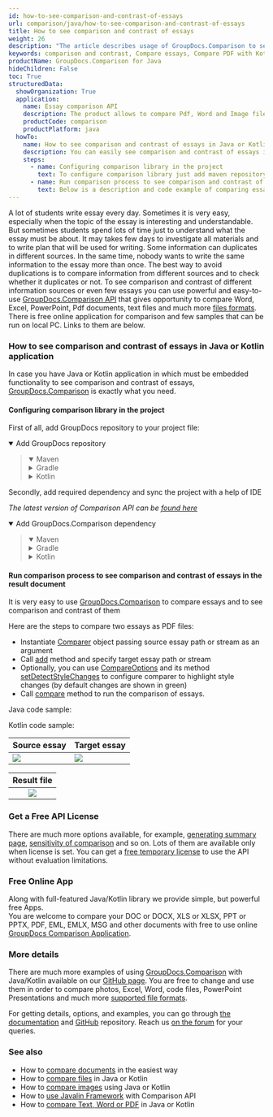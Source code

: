 ```yaml
---
id: how-to-see-comparison-and-contrast-of-essays
url: comparison/java/how-to-see-comparison-and-contrast-of-essays
title: How to see comparison and contrast of essays
weight: 26
description: "The article describes usage of GroupDocs.Comparison to see comparison and contrast of essays"
keywords: comparison and contrast, Compare essays, Compare PDF with Kotlin and Java, Comparison Tool for essays
productName: GroupDocs.Comparison for Java
hideChildren: False
toc: True
structuredData:
  showOrganization: True
  application:
    name: Essay comparison API
    description: The product allows to compare Pdf, Word and Image files
    productCode: comparison
    productPlatform: java
  howTo:
    name: How to see comparison and contrast of essays in Java or Kotlin application
    description: You can easily see comparison and contrast of essays in your own Java or Kotlin application writing just a few lines of code
    steps:
      - name: Configuring comparison library in the project
        text: To configure comparison library just add maven repository and dependency to the project
      - name: Run comparison process to see comparison and contrast of essays in the result document
        text: Below is a description and code example of comparing essays
---
```


A lot of students write essay every day. Sometimes it is very easy, especially when the topic of the essay is interesting and understandable. But sometimes students spend lots of time just to understand what the essay must be about. It may takes few days to investigate all materials and to write plan that will be used for writing. Some information can duplicates in different sources. In the same time, nobody wants to write the same information to the essay more than once. The best way to avoid duplications is to compare information from different sources and to check whether it duplicates or not. To see comparison and contrast of different information sources or even few essays you can use powerful and easy-to-use [GroupDocs.Comparison API](https://products.groupdocs.com/comparison) that gives opportunity to compare Word, Excel, PowerPoint, Pdf documents, text files and much more [files formats](/comparison/java/supported-document-formats/). There is free online application for comparison and few samples that can be run on local PC. Links to them are below.

### How to see comparison and contrast of essays in Java or Kotlin application

In case you have Java or Kotlin application in which must be embedded functionality to see comparison and contrast of essays, [GroupDocs.Comparison](https://products.groupdocs.com/comparison) is exactly what you need.

#### Configuring comparison library in the project

First of all, add GroupDocs repository to your project file:

<details open><summary>Add GroupDocs repository</summary><blockquote>
<details open><summary>Maven</summary>

<script src="https://gist.github.com/groupdocs-comparison-gists/9de00b81ae5dd326fc85fecb5c1220a6.js"></script>

</details>
<details><summary>Gradle</summary>

<script src="https://gist.github.com/groupdocs-comparison-gists/15f77ae825f310acd9cad555dcea0019.js"></script>

</details>
<details><summary>Kotlin</summary>

<script src="https://gist.github.com/groupdocs-comparison-gists/ad7ad48d4e7f9f60e858c7ba546f3745.js"></script>

</details>
</blockquote></details>

Secondly, add required dependency and sync the project with a help of IDE

_The latest version of Comparison API can be [found here](https://repository.groupdocs.com/comparison/)_

<details open><summary>Add GroupDocs.Comparison dependency</summary><blockquote>
<details open><summary>Maven</summary>

<script src="https://gist.github.com/groupdocs-comparison-gists/f4d8f0b56d1dfa24dea18c68cd9d8001.js"></script>

</details>
<details><summary>Gradle</summary>

<script src="https://gist.github.com/groupdocs-comparison-gists/b760d58061daa45d9b211e2701aa52b5.js"></script>

</details>
<details><summary>Kotlin</summary>

<script src="https://gist.github.com/groupdocs-comparison-gists/b20a9f70c3442ca586a95b00a778a464.js"></script>

</details>
</blockquote></details>

#### Run comparison process to see comparison and contrast of essays in the result document

It is very easy to use [GroupDocs.Comparison](https://products.groupdocs.com/comparison) to compare essays and to see comparison and contrast of them

Here are the steps to compare two essays as PDF files:

- Instantiate [Comparer](https://apireference.groupdocs.com/comparison/java/com.groupdocs.comparison/Comparer) object passing source essay path or stream as an argument
- Call [add](<https://apireference.groupdocs.com/comparison/java/com.groupdocs.comparison/Comparer#add(java.lang.String)>) method and specify target essay path or stream
- Optionally, you can use [CompareOptions](https://apireference.groupdocs.com/comparison/java/com.groupdocs.comparison.options/CompareOptions) and its method [setDetectStyleChanges](https://apireference.groupdocs.com/comparison/java/com.groupdocs.comparison.options/CompareOptions#setDetectStyleChanges-boolean-) to configure comparer to highlight style changes (by default changes are shown in green)
- Call [compare](<https://apireference.groupdocs.com/comparison/java/com.groupdocs.comparison/Comparer#compare(java.lang.String)>) method to run the comparison of essays.

Java code sample:

<script src="https://gist.github.com/groupdocs-comparison-gists/fc7b36954eb871f1fee1b1e5d6043ea3.js"></script>

Kotlin code sample:

<script src="https://gist.github.com/groupdocs-comparison-gists/fabd50201a84e3325f88db48b7668f8d.js"></script>

| Source essay                                                                         | Target essay                                                                         |
| ------------------------------------------------------------------------------------ | ------------------------------------------------------------------------------------ |
| ![](/comparison/java/images/how-to-see-comparison-and-contrast-of-essays-source.png) | ![](/comparison/java/images/how-to-see-comparison-and-contrast-of-essays-target.png) |

|                                     Result file                                      |
| :----------------------------------------------------------------------------------: |
| ![](/comparison/java/images/how-to-see-comparison-and-contrast-of-essays-result.png) |

### Get a Free API License

There are much more options available, for example, [generating summary page](/comparison/java/get-only-summary-page/), [sensitivity of comparison](/comparison/java/adjusting-comparison-sensitivity/) and so on. Lots of them are available only when license is set. You can get a [free temporary license](https://purchase.groupdocs.com/temporary-license) to use the API without evaluation limitations.

### Free Online App

Along with full-featured Java/Kotlin library we provide simple, but powerful free Apps.  
You are welcome to compare your DOC or DOCX, XLS or XLSX, PPT or PPTX, PDF, EML, EMLX, MSG and other documents with free to use online [GroupDocs Comparison Application](https://products.groupdocs.app/comparison).

### More details

There are much more examples of using [GroupDocs.Comparison](https://products.groupdocs.com/comparison) with Java/Kotlin available on our [GitHub page](https://github.com/groupdocs-comparison/GroupDocs.Comparison-for-Java). You are free to change and use them in order to compare photos, Excel, Word, code files, PowerPoint Presentations and much more [supported file formats](/comparison/java/supported-document-formats/).

For getting details, options, and examples, you can go through [the documentation](/comparison/java/getting-started/) and [GitHub](https://github.com/groupdocs-comparison) repository. Reach us [on the forum](https://forum.groupdocs.com/) for your queries.

### See also

- How to [compare documents](/comparison/java/how-to-compare-documents-in-the-easiest-way) in the easiest way
- How to [compare files](/comparison/java/how-to-compare-files-in-java-or-kotlin) in Java or Kotlin
- How to [compare images](/comparison/java/how-to-compare-images-using-java-or-kotlin) using Java or Kotlin
- How to [use Javalin Framework](/comparison/java/how-to-use-javalin-comparison-sample) with Comparison API
- How to [compare Text, Word or PDF](/comparison/java/how-to-compare-text-word-pdf-in-java-or-kotlin) in Java or Kotlin
